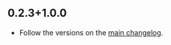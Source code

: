 ## 0.2.3+1.0.0

* Follow the versions on the [main changelog](https://pub.dev/packages/reio/changelog).

